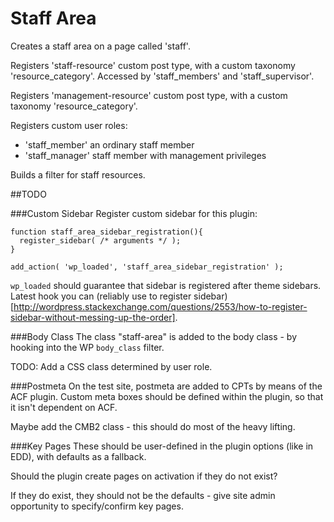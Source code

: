 Staff Area
==========

Creates a staff area on a page called 'staff'.

Registers 'staff-resource' custom post type, with a custom taxonomy 'resource_category'. Accessed by 'staff_members' and 'staff_supervisor'.

Registers 'management-resource' custom post type, with a custom taxonomy 'resource_category'.

Registers custom user roles:

* 'staff_member' an ordinary staff member
* 'staff_manager' staff member with management privileges

Builds a filter for staff resources.

##TODO

###Custom Sidebar
Register custom sidebar for this plugin:

~~~
function staff_area_sidebar_registration(){
  register_sidebar( /* arguments */ );
}

add_action( 'wp_loaded', 'staff_area_sidebar_registration' );

~~~

`wp_loaded` should guarantee that sidebar is registered after theme sidebars. Latest hook you can (reliably use to register sidebar)[http://wordpress.stackexchange.com/questions/2553/how-to-register-sidebar-without-messing-up-the-order].

###Body Class
The class "staff-area" is added to the body class - by hooking into the WP `body_class` filter.

TODO: Add a CSS class determined by user role.

###Postmeta
On the test site, postmeta are added to CPTs by means of the ACF plugin. Custom meta boxes should be defined within the plugin, so that it isn't dependent on ACF.

Maybe add the CMB2 class - this should do most of the heavy lifting.

###Key Pages
These should be user-defined in the plugin options (like in EDD), with defaults as a fallback.

Should the plugin create pages on activation if they do not exist?

If they do exist, they should not be the defaults - give site admin opportunity to specify/confirm key pages.
